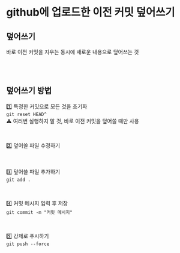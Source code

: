 # github에 업로드한 이전 커밋 덮어쓰기

## 덮어쓰기

바로 이전 커밋을 지우는 동시에 새로운 내용으로 덮어쓰는 것

<br><br>

## 덮어쓰기 방법

1️⃣ 특정한 커밋으로 모든 것을 초기화    
`git reset HEAD^`  
⚠️ 여러번 실행하지 말 것, 바로 이전 커밋을 덮어쓸 때만 사용

<br>

2️⃣ 덮어쓸 파일 수정하기   

<br>

3️⃣ 덮어쓸 파일 추가하기  
`git add .`

<br>

4️⃣ 커밋 메시지 입력 후 저장     
`git commit -m "커밋 메시지"`  

<br>

5️⃣ 강제로 푸시하기  
`git push --force`  

